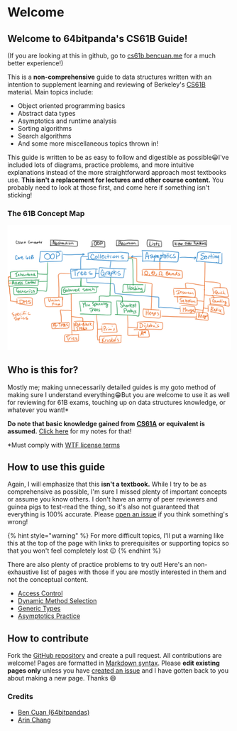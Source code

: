 # Welcome

## Welcome to 64bitpanda's CS61B Guide!

\(If you are looking at this in github, go to [cs61b.bencuan.me](https://cs61b.bencuan.me) for a much better experience!\)

This is a **non-comprehensive** guide to data structures written with an intention to supplement learning and reviewing of Berkeley's [CS61B](https://inst.eecs.berkeley.edu/~cs61b) material. Main topics include:

* Object oriented programming basics
* Abstract data types
* Asymptotics and runtime analysis
* Sorting algorithms
* Search algorithms
* And some more miscellaneous topics thrown in!

This guide is written to be as easy to follow and digestible as possible😀I've included lots of diagrams, practice problems, and more intuitive explanations instead of the more straightforward approach most textbooks use. **This isn't a replacement for lectures and other course content.** You probably need to look at those first, and come here if something isn't sticking!

### The 61B Concept Map

![](.gitbook/assets/image%20%2842%29.png)

## Who is this for?

Mostly me; making unnecessarily detailed guides is my goto method of making sure I understand everything😁But you are welcome to use it as well for reviewing for 61B exams, touching up on data structures knowledge, or whatever you want!\*

**Do note that basic knowledge gained from** [**CS61A**](https://cs61a.org/) **or equivalent is assumed.** [Click here](https://64bitpandas.github.io/cs61a) for my notes for that!

\*Must comply with [WTF license terms](https://github.com/64bitpandas/cs61b-notes/blob/master/LICENSE.md)

## How to use this guide

Again, I will emphasize that this **isn't a textbook.** While I try to be as comprehensive as possible, I'm sure I missed plenty of important concepts or assume you know others. I don't have an army of peer reviewers and guinea pigs to test-read the thing, so it's also not guaranteed that everything is 100% accurate. Please [open an issue](https://github.com/64bitpandas/cs61b-notes/issues) if you think something's wrong!

{% hint style="warning" %}
For more difficult topics, I'll put a warning like this at the top of the page with links to prerequisites or supporting topics so that you won't feel completely lost 😉
{% endhint %}

There are also plenty of practice problems to try out! Here's an non-exhaustive list of pages with those if you are mostly interested in them and not the conceptual content.

* [Access Control](oop/access-control.md#practice)
* [Dynamic Method Selection](oop/dynamic-method-selection.md)
* [Generic Types](oop/generics.md#generic-subtypes)
* [Asymptotics Practice](asymptotics/asymptotics-practice.md)

## How to contribute

Fork the [GitHub repository](https://github.com/64bitpandas/cs61b-notes) and create a pull request. All contributions are welcome! Pages are formatted in [Markdown syntax](https://docs.gitbook.com/editing-content/markdown). Please **edit existing pages only** unless you have [created an issue](https://github.com/64bitpandas/cs61b-notes/issues) and I have gotten back to you about making a new page. Thanks 😄

### Credits

* [Ben Cuan \(64bitpandas\)](https://github.com/64bitpandas)
* [Arin Chang](https://github.com/arinchang)

